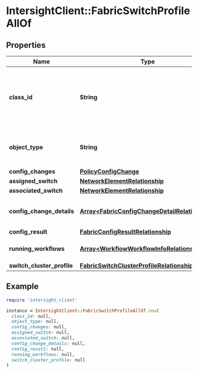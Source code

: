 # IntersightClient::FabricSwitchProfileAllOf

## Properties

| Name | Type | Description | Notes |
| ---- | ---- | ----------- | ----- |
| **class_id** | **String** | The fully-qualified name of the instantiated, concrete type. This property is used as a discriminator to identify the type of the payload when marshaling and unmarshaling data. | [default to &#39;fabric.SwitchProfile&#39;] |
| **object_type** | **String** | The fully-qualified name of the instantiated, concrete type. The value should be the same as the &#39;ClassId&#39; property. | [default to &#39;fabric.SwitchProfile&#39;] |
| **config_changes** | [**PolicyConfigChange**](PolicyConfigChange.md) |  | [optional] |
| **assigned_switch** | [**NetworkElementRelationship**](NetworkElementRelationship.md) |  | [optional] |
| **associated_switch** | [**NetworkElementRelationship**](NetworkElementRelationship.md) |  | [optional] |
| **config_change_details** | [**Array&lt;FabricConfigChangeDetailRelationship&gt;**](FabricConfigChangeDetailRelationship.md) | An array of relationships to fabricConfigChangeDetail resources. | [optional][readonly] |
| **config_result** | [**FabricConfigResultRelationship**](FabricConfigResultRelationship.md) |  | [optional] |
| **running_workflows** | [**Array&lt;WorkflowWorkflowInfoRelationship&gt;**](WorkflowWorkflowInfoRelationship.md) | An array of relationships to workflowWorkflowInfo resources. | [optional][readonly] |
| **switch_cluster_profile** | [**FabricSwitchClusterProfileRelationship**](FabricSwitchClusterProfileRelationship.md) |  | [optional] |

## Example

```ruby
require 'intersight_client'

instance = IntersightClient::FabricSwitchProfileAllOf.new(
  class_id: null,
  object_type: null,
  config_changes: null,
  assigned_switch: null,
  associated_switch: null,
  config_change_details: null,
  config_result: null,
  running_workflows: null,
  switch_cluster_profile: null
)
```


